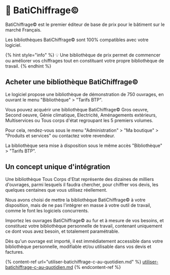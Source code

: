 # 📎 BatiChiffrage©

BatiChiffrage© est le premier éditeur de base de prix pour le bâtiment sur le marché Français.

Les bibliothèques BatiChiffrage© sont 100% compatibles avec votre logiciel.

{% hint style="info" %}
:bulb: Une bibliothèque de prix permet de commencer ou améliorer vos chiffrages tout en constituant votre propre bibliothèque de travail.
{% endhint %}

## Acheter une bibliothèque BatiChiffrage©

Le logiciel propose une bibliothèque de démonstration de 750 ouvrages, en ouvrant le menu "Bibliothèque" > "Tarifs BTP".

Vous pouvez acquérir une bibliothèque BatiChiffrage© Gros oeuvre, Second oeuvre, Génie climatique, Electricité, Aménagements extérieurs, Multiservices ou Tous corps d'état regroupant les 5 premiers volumes.

Pour cela, rendez-vous sous le menu "Administration" > "Ma boutique" > "Produits et services" ou contactez votre revendeur.

La bibliothèque sera mise à disposition sous le même accès "Bibliothèque" > "Tarifs BTP".

## Un concept unique d'intégration

Une bibliothèque Tous Corps d'Etat représente des dizaines de milliers d'ouvrages, parmi lesquels il faudra chercher, pour chiffrer vos devis, les quelques centaines que vous utilisez réellement.

Nous avons choisi de mettre la bibliothèque BatiChiffrage© à votre disposition, mais de ne pas l'intégrer en masse à votre outil de travail, comme le font les logiciels concurrents.

Importez les ouvrages BatiChiffrage© au fur et à mesure de vos besoins, et constituez votre bibliothèque personnelle de travail, contenant uniquement ce dont vous avez besoin, et totalement paramétrable.

Dès qu'un ouvrage est importé, il est immédiatement accessible dans votre bibliothèque personnelle, modifiable et/ou utilisable dans vos devis et factures.

{% content-ref url="utiliser-batichiffrage-c-au-quotidien.md" %}
[utiliser-batichiffrage-c-au-quotidien.md](utiliser-batichiffrage-c-au-quotidien.md)
{% endcontent-ref %}

